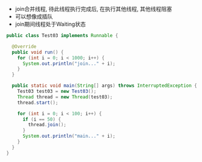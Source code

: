 

- join合并线程, 待此线程执行完成后, 在执行其他线程, 其他线程阻塞
- 可以想像成插队
- join期间线程处于Waiting状态



```java
public class Test03 implements Runnable {

  @Override
  public void run() {
    for (int i = 0; i < 1000; i++) {
      System.out.println("join..." + i);
    }
  }

  public static void main(String[] args) throws InterruptedException {
    Test03 test03 = new Test03();
    Thread thread = new Thread(test03);
    thread.start();

    for (int i = 0; i < 100; i++) {
      if (i == 50) {
        thread.join();
      }
      System.out.println("main..." + i);
    }
  }
}

```































